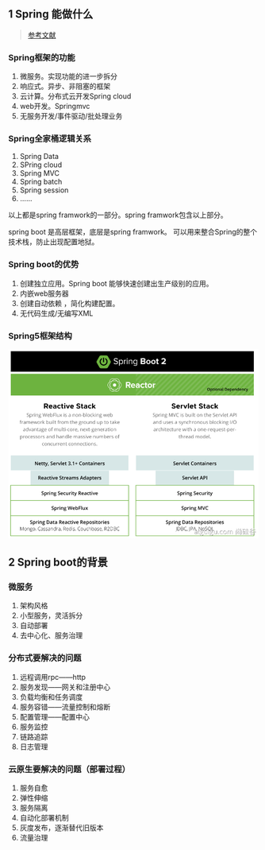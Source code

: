 ## 1 Spring 能做什么
> [参考文献](https://www.yuque.com/atguigu/springboot/na3pfd)

 
### Spring框架的功能

1. 微服务。实现功能的进一步拆分
2. 响应式。异步、非阻塞的框架
3. 云计算。分布式云开发Spring cloud
4. web开发。Springmvc
5. 无服务开发/事件驱动/批处理业务


### Spring全家桶逻辑关系

1. Spring Data
2. SPring cloud
3. Spring MVC
4. Spring batch
5. Spring session
6. ......


以上都是spring framwork的一部分。spring framwork包含以上部分。
 
spring boot 是高层框架，底层是spring framwork。 可以用来整合Spring的整个技术栈，防止出现配置地狱。 

### Spring boot的优势
1. 创建独立应用。Spring boot 能够快速创建出生产级别的应用。  
2. 内嵌web服务器
3. 创建自动依赖 ，简化构建配置。
4. 无代码生成/无编写XML


### Spring5框架结构


![](image/2022-07-04-10-30-39.png)


## 2 Spring boot的背景

### 微服务
1. 架构风格
2. 小型服务，灵活拆分
3. 自动部署
4. 去中心化、服务治理


### 分布式要解决的问题
1. 远程调用rpc——http
2. 服务发现——网关和注册中心
3. 负载均衡和任务调度
4. 服务容错——流量控制和熔断
5. 配置管理——配置中心
6. 服务监控
7. 链路追踪
8. 日志管理


### 云原生要解决的问题（部署过程）

1. 服务自愈
2. 弹性伸缩
3. 服务隔离
4. 自动化部署机制
5. 灰度发布，逐渐替代旧版本
6. 流量治理